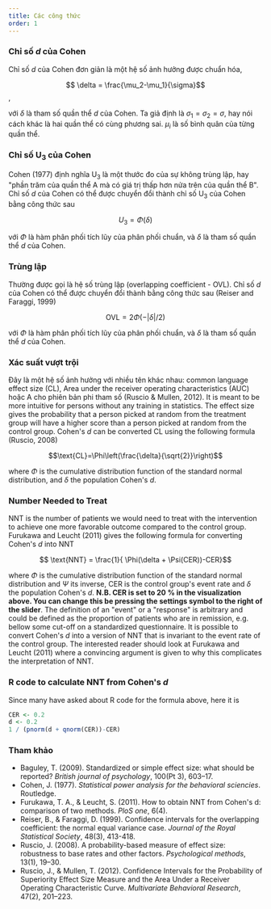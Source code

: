 ```yaml
---
title: Các công thức
order: 1
---
```


### Chỉ số *d* của Cohen
Chỉ số *d* của Cohen đơn giản là một hệ số ảnh hưởng được chuẩn hóa,

$$ \delta = \frac{\mu_2-\mu_1}{\sigma}$$,

với $\delta$ là tham số quần thể *d* của Cohen. Ta giả định là $\sigma_1=\sigma_2=\sigma$, hay nói cách khác là hai quần thể có cùng phương sai. $\mu_i$ là số bình quân của từng quần thể.

### Chỉ số U<sub>3</sub> của Cohen
Cohen (1977) định nghĩa U<sub>3</sub> là một thước đo của sự không trùng lập, hay "phần trăm của quần thể A mà có giá trị thấp hơn nửa trên của quần thể B". Chỉ số *d* của Cohen có thể được chuyển đổi thành chỉ số U<sub>3</sub> của Cohen bằng công thức sau

$$U_3 = \Phi(\delta)$$

với $\Phi$ là hàm phân phối tích lũy của phân phối chuẩn, và $\delta$ là tham số quần thể <em>d</em> của Cohen.

### Trùng lập
Thường được gọi là hệ số trùng lập (overlapping coefficient - OVL). Chỉ số *d* của Cohen có thể được chuyển đổi thành bằng công thức sau (Reiser and Faraggi, 1999)

$$\text{OVL}=2\Phi(-|\delta|/2) $$

với $\Phi$ là hàm phân phối tích lũy của phân phối chuẩn, và $\delta$ là tham số quần thể *d* của Cohen.

### Xác suất vượt trội
Đây là một hệ số ảnh hưởng với nhiều tên khác nhau: common language effect size (CL), Area under the receiver operating characteristics (AUC) hoặc A cho phiên bản phi tham số (Ruscio & Mullen, 2012). It is meant to be more intuitive for persons without any training in statistics. The effect size gives the probability that a person picked at random from the treatment group will have a higher score than a person picked at random from the control group. Cohen's *d* can be converted CL using the following formula (Ruscio, 2008)

$$\text{CL}=\Phi\left(\frac{\delta}{\sqrt{2}}\right)$$

where $\Phi$ is the cumulative distribution function of the standard normal distribution, and $\delta$ the population Cohen's *d*.

### Number Needed to Treat
NNT is the number of patients we would need to treat with the intervention to achieve one more favorable outcome compared to the control group. Furukawa and Leucht (2011) gives the following formula for converting Cohen's *d* into NNT

$$ \text{NNT} = \frac{1}{  \Phi(\delta + \Psi(CER))-CER}$$

where $\Phi$ is the cumulative distribution function of the standard normal distribution and $\Psi$ its inverse, CER is the control group's event rate and $\delta$ the population Cohen's *d*. **N.B. CER is set to 20 % in the visualization above. You can change this be pressing the settings symbol to the right of the slider**. The definition of an "event" or a "response" is arbitrary and could be defined as the proportion of patients who are in remission, e.g. bellow some cut-off on a standardized questionnaire. It is possible to convert Cohen's *d* into a version of NNT that is invariant to the event rate of the control group. The interested reader should look at Furukawa and Leucht (2011) where a convincing argument is given to why this complicates the interpretation of NNT.

### R code to calculate NNT from Cohen's *d*
Since many have asked about R code for the formula above, here it is

```r
CER <- 0.2
d <- 0.2
1 / (pnorm(d + qnorm(CER))-CER)
```

### Tham khảo

* Baguley, T. (2009). Standardized or simple effect size: what should be reported? *British journal of psychology*, 100(Pt 3), 603–17.
* Cohen, J. (1977). *Statistical power analysis for the behavioral sciencies*. Routledge.
* Furukawa, T. A., & Leucht, S. (2011). How to obtain NNT from Cohen's d: comparison of two methods. *PloS one*, 6(4).
* Reiser, B., & Faraggi, D. (1999). Confidence intervals for the overlapping coefficient: the normal equal variance case. *Journal of the Royal Statistical Society*, 48(3), 413-418.
* Ruscio, J. (2008). A probability-based measure of effect size: robustness to base rates and other factors. *Psychological methods*, 13(1), 19–30.
* Ruscio, J., & Mullen, T. (2012). Confidence Intervals for the Probability of Superiority Effect Size Measure and the Area Under a Receiver Operating Characteristic Curve. *Multivariate Behavioral Research*, 47(2), 201–223.
